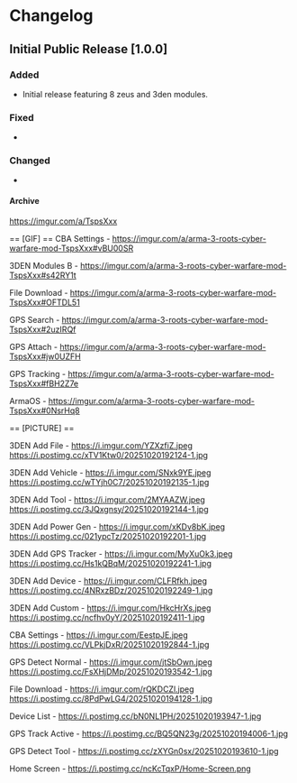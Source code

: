 # Changelog

## Initial Public Release [1.0.0]

### Added
- Initial release featuring 8 zeus and 3den modules.

### Fixed
- 

### Changed
-

#### Archive
https://imgur.com/a/TspsXxx


== [GIF] ==
CBA Settings - https://imgur.com/a/arma-3-roots-cyber-warfare-mod-TspsXxx#vBU00SR

3DEN Modules B - https://imgur.com/a/arma-3-roots-cyber-warfare-mod-TspsXxx#s42RY1t

File Download - https://imgur.com/a/arma-3-roots-cyber-warfare-mod-TspsXxx#OFTDL51

GPS Search - https://imgur.com/a/arma-3-roots-cyber-warfare-mod-TspsXxx#2uzIRQf

GPS Attach - https://imgur.com/a/arma-3-roots-cyber-warfare-mod-TspsXxx#jw0UZFH

GPS Tracking - https://imgur.com/a/arma-3-roots-cyber-warfare-mod-TspsXxx#fBH2Z7e

ArmaOS - https://imgur.com/a/arma-3-roots-cyber-warfare-mod-TspsXxx#0NsrHq8


== [PICTURE] ==

3DEN Add File - 
https://i.imgur.com/YZXzfiZ.jpeg
https://i.postimg.cc/xTV1Ktw0/20251020192124-1.jpg

3DEN Add Vehicle - 
https://i.imgur.com/SNxk9YE.jpeg
https://i.postimg.cc/wTYjh0C7/20251020192135-1.jpg

3DEN Add Tool - 
https://i.imgur.com/2MYAAZW.jpeg
https://i.postimg.cc/3JQxgnsy/20251020192144-1.jpg

3DEN Add Power Gen - 
https://i.imgur.com/xKDv8bK.jpeg
https://i.postimg.cc/021ypcTz/20251020192201-1.jpg

3DEN Add GPS Tracker - 
https://i.imgur.com/MyXuOk3.jpeg
https://i.postimg.cc/Hs1kQBqM/20251020192241-1.jpg

3DEN Add Device - 
https://i.imgur.com/CLFRfkh.jpeg
https://i.postimg.cc/4NRxzBDz/20251020192249-1.jpg

3DEN Add Custom - 
https://i.imgur.com/HkcHrXs.jpeg
https://i.postimg.cc/ncfhv0yY/20251020192411-1.jpg

CBA Settings - 
https://i.imgur.com/EestpJE.jpeg
https://i.postimg.cc/VLPkjDxR/20251020192844-1.jpg

GPS Detect Normal - 
https://i.imgur.com/jtSbOwn.jpeg
https://i.postimg.cc/FsXHjDMp/20251020193542-1.jpg

File Download - 
https://i.imgur.com/rQKDCZl.jpeg
https://i.postimg.cc/8PdPwLG4/20251020194128-1.jpg

Device List -
https://i.postimg.cc/bN0NL1PH/20251020193947-1.jpg

GPS Track Active - 
https://i.postimg.cc/BQ5QN23g/20251020194006-1.jpg

GPS Detect Tool - 
https://i.postimg.cc/zXYGn0sx/20251020193610-1.jpg

Home Screen - 
https://i.postimg.cc/ncKcTqxP/Home-Screen.png
